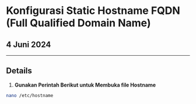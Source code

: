 # Konfigurasi Static Hostname FQDN (Full Qualified Domain Name)

## 4 Juni 2024

---

## Details

1. **Gunakan Perintah Berikut untuk Membuka file Hostname**

```bash
nano /etc/hostname
